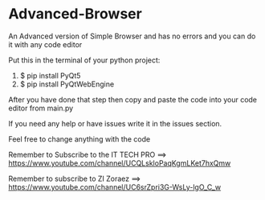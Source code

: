 # Advanced-Browser
An Advanced version of Simple Browser and has no errors and you can do it with any code editor

Put this in the terminal of your python project:

1. $ pip install PyQt5
2. $ pip install PyQtWebEngine

After you have done that step then copy and paste the code into your code editor from main.py

If you need any help or have issues write it in the issues section.

Feel free to change anything with the code

Remember to Subscribe to the IT TECH PRO ==> https://www.youtube.com/channel/UCQLskloPaqKgmLKet7hxQmw

Remember to subscribe to ZI Zoraez ==> https://www.youtube.com/channel/UC6srZpri3G-WsLy-lgO_C_w
